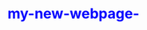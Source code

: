 # my-new-webpage-
<html>
  <head>
    <title>Sanjana Web Page</title>
<style>
  h1{
  color:blue;
</head>
  <body>
    <h1>Sanjana</h1>
    <h2>about sanjana</h2>
    <p>
      Sanjana is a ComputerScience Engineer,<br> she completed her Bachelors at Si Venkateswara College of Engineering and Technology
    </p>
    </html>
    
